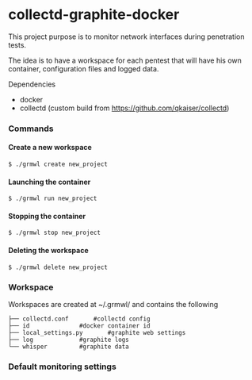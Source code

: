 collectd-graphite-docker
========================

This project purpose is to monitor network interfaces during penetration tests. 

The idea is to have a workspace for each pentest that will have his own container, configuration files and logged data.

Dependencies

* docker
* collectd (custom build from https://github.com/qkaiser/collectd)


### Commands

#### Create a new workspace

```shell
$ ./grmwl create new_project
```

#### Launching the container

```shell
$ ./grmwl run new_project
```

#### Stopping the container

```shell
$ ./grmwl stop new_project
```

#### Deleting the workspace

```shell
$ ./grmwl delete new_project
```

### Workspace

Workspaces are created at ~/.grmwl/ and contains the following

```
├── collectd.conf		#collectd config
├── id				#docker container id
├── local_settings.py		#graphite web settings
├── log				#graphite logs
└── whisper			#graphite data
```

### Default monitoring settings


